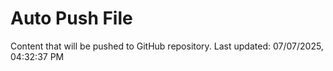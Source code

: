 # Auto Push File

Content that will be pushed to GitHub repository.
Last updated: 07/07/2025, 04:32:37 PM